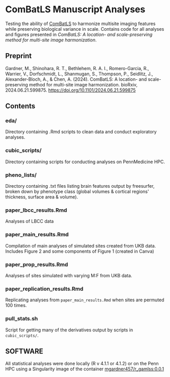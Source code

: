 # ComBatLS Manuscript Analyses

Testing the ability of [ComBatLS](https://github.com/andy1764/ComBatFamily) to harmonize multisite imaging features while preserving biological variance in scale. Contains code for all analyses and figures presented in *ComBatLS: A location- and scale-preserving method for multi-site image harmonization*.

## Preprint
Gardner, M., Shinohara, R. T., Bethlehem, R. A. I., Romero-Garcia, R., Warrier, V., Dorfschmidt, L., Shanmugan, S., Thompson, P., Seidlitz, J., Alexander-Bloch, A., & Chen, A. (2024). ComBatLS: A location- and scale-preserving method for multi-site image harmonization. bioRxiv, 2024.06.21.599875. https://doi.org/10.1101/2024.06.21.599875

## Contents
### eda/
Directory containing .Rmd scripts to clean data and conduct exploratory analyses.

### cubic_scripts/
Directory containing scripts for conducting analyses on PennMedicine HPC.

### pheno_lists/
Directory containing .txt files listing brain features output by freesurfer, broken down by phenotype class (global volumes & cortical regions' thickness, surface area & volume).

### paper_lbcc_results.Rmd
Analyses of LBCC data

### paper_main_results.Rmd
Compilation of main analyses of simulated sites created from UKB data. Includes Figure 2 and some components of Figure 1 (created in Canva) 

### paper_prop_results.Rmd
Analyses of sites simulated with varying M:F from UKB data.

### paper_replication_results.Rmd
Replicating analyses from `paper_main_results.Rmd` when sites are permuted 100 times.

### pull_stats.sh
Script for getting many of the derivatives output by scripts in `cubic_scripts/`.

## SOFTWARE
All statistical analyses were done locally (R v 4.1.1 or 4.1.2) or on the Penn HPC using a Singularity image of the container [mgardner457/r_gamlss:0.0.1](https://hub.docker.com/layers/mgardner457/r_gamlss/0.0.1/images/sha256-c3f3ea6c8bf8e84a467a4fea839dd23ab19a822ab3b3a814c8052d3fd0ecccf2?context=repo)


